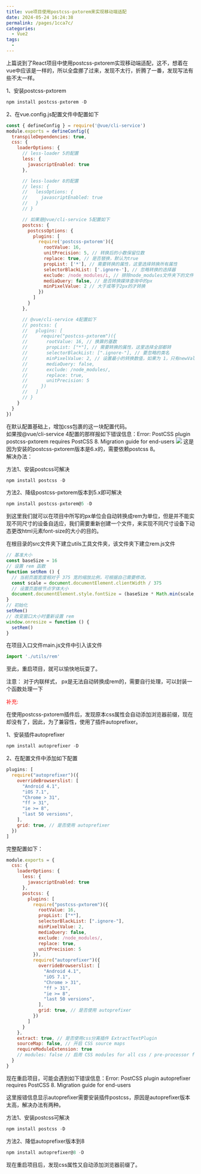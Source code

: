 ```yaml
---
title: vue项目使用postcss-pxtorem来实现移动端适配
date: 2024-05-24 16:24:38
permalink: /pages/1cca7c/
categories:
  - Vue2
tags:
  - 
---
```

上篇说到了React项目中使用postcss-pxtorem实现移动端适配，这不，想着在vue中应该是一样的，所以全盘挪了过来，发现不太行，折腾了一番，发现写法有些不太一样。

1、安装postcss-pxtorem
```js
npm install postcss-pxtorem -D
```

2、在vue.config.js配置文件中配置如下
```js
const { defineConfig } = require('@vue/cli-service')
module.exports = defineConfig({
  transpileDependencies: true,
  css: {
    loaderOptions: {
      // less-loader 5的配置
      less: {
        javascriptEnabled: true
      },

      // less-loader 8的配置
      // less: {
      //   lessOptions: {
      //     javascriptEnabled: true
      //   }
      // }

      // 如果是@vue/cli-service 5配置如下
      postcss: {
        postcssOptions: {
          plugins: [
            require('postcss-pxtorem')({
              rootValue: 16,
              unitPrecision: 5, // 转换后的小数保留位数
              replace: true, // 是否替换，默认为true
              propList: ['*'], // 需要转换的属性，这里选择转换所有属性
              selectorBlackList: ['.ignore-'], // 忽略转换的选择器
              exclude: /node_modules/i, // 排除node_modules文件夹下的文件
              mediaQuery: false, // 是否转换媒体查询中的px
              minPixelValue: 2 // 大于或等于2px的才转换
            })
          ]
        }
      },

      // @vue/cli-service 4配置如下
      // postcss: {
      //   plugins: [
      //     require("postcss-pxtorem")({
      //       rootValue: 16, // 换算的基数
      //       propList: ["*"], // 需要转换的属性，这里选择全部都转
      //       selectorBlackList: [".ignore-"], // 要忽略的类名
      //       minPixelValue: 2, // 设置最小的转换数值，如果为 1，只有newValue大于1，才会被转换
      //       mediaQuery: false,
      //       exclude: /node_modules/,
      //       replace: true,
      //       unitPrecision: 5
      //     })
      //   ]
      // }
    }
  }
})
```
在默认配置基础上，增加css包裹的这一块配置代码。<br>
如果按@vue/cli-service 4配置的那样报如下错误信息：Error: PostCSS plugin postcss-pxtorem requires PostCSS 8.
Migration guide for end-users
![](https://s3.bmp.ovh/imgs/2024/05/28/324e91a18b293e81.png)
这是因为安装的postcss-pxtorem版本是6.x的，需要依赖postcss 8。<br>
解决办法：

方法1、安装postcss可解决
```js
npm install postcss -D
```

方法2、降级postcss-pxtorem版本到5.x即可解决
```js
npm install postcss-pxtorem@5 -D
```


到这里我们就可以在项目中所写的px单位会自动转换成rem为单位，但是并不能实现不同尺寸的设备自适应，我们需要重新创建一个文件，来实现不同尺寸设备下动态更改html元素font-size的大小的目的。

在根目录的src文件夹下建立utils工具文件夹，该文件夹下建立rem.js文件
```js
// 基准大小
const baseSize = 16
// 设置 rem 函数
function setRem () {
  // 当前页面宽度相对于 375 宽的缩放比例，可根据自己需要修改。
  const scale = document.documentElement.clientWidth / 375
  // 设置页面根节点字体大小
  document.documentElement.style.fontSize = (baseSize * Math.min(scale, 2)) + 'px'
}
// 初始化
setRem()
// 改变窗口大小时重新设置 rem
window.onresize = function () {
  setRem()
}
```
在项目入口文件main.js文件中引入该文件
```js
import './utils/rem'
```
至此，重启项目，就可以愉快地玩耍了。

注意：
对于内联样式， px是无法自动转换成rem的，需要自行处理，可以封装一个函数处理一下


<p style="color:red">补充:</p>
在使用postcss-pxtorem插件后，发现原本css属性会自动添加浏览器前缀，现在却没有了，因此，为了兼容性，使用了插件autoprefixer。

1、安装插件autoprefixer
```js
npm install autoprefixer -D
```

2、在配置文件中添加如下配置
```js
plugins: [
  require("autoprefixer")({
    overrideBrowserslist: [
      "Android 4.1",
      "iOS 7.1",
      "Chrome > 31",
      "ff > 31",
      "ie >= 8",
      "last 50 versions",
    ],
    grid: true, // 是否使用 autoprefixer
  })
]
```

完整配置如下：
```js
module.exports = {
  css: {
    loaderOptions: {
      less: {
        javascriptEnabled: true
      },
      postcss: {
        plugins: [
          require("postcss-pxtorem")({
            rootValue: 16,
            propList: ["*"],
            selectorBlackList: [".ignore-"],
            minPixelValue: 2,
            mediaQuery: false,
            exclude: /node_modules/,
            replace: true,
            unitPrecision: 5
          }),
          require("autoprefixer")({
            overrideBrowserslist: [
              "Android 4.1",
              "iOS 7.1",
              "Chrome > 31",
              "ff > 31",
              "ie >= 8",
              "last 50 versions",
            ],
            grid: true, // 是否使用 autoprefixer
          })
        ]
      }
    },
    extract: true, // 是否使用css分离插件 ExtractTextPlugin
    sourceMap: false, // 开启 CSS source maps
    requireModuleExtension: true
    // modules: false // 启用 CSS modules for all css / pre-processor files.
  }
}
```

现在重启项目，可能会遇到如下错误信息：Error: PostCSS plugin autoprefixer requires PostCSS 8.
Migration guide for end-users

这里报错信息显示autoprefixer需要安装插件postcss，原因是autoprefixer版本太高，解决办法有两种。

方法1、安装postcss可解决
```js
npm install postcss -D
```

方法2、降低autoprefixer版本到8
```js
npm install autoprefixer@8 -D
```

现在重启项目后，发现css属性又自动添加浏览器前缀了。